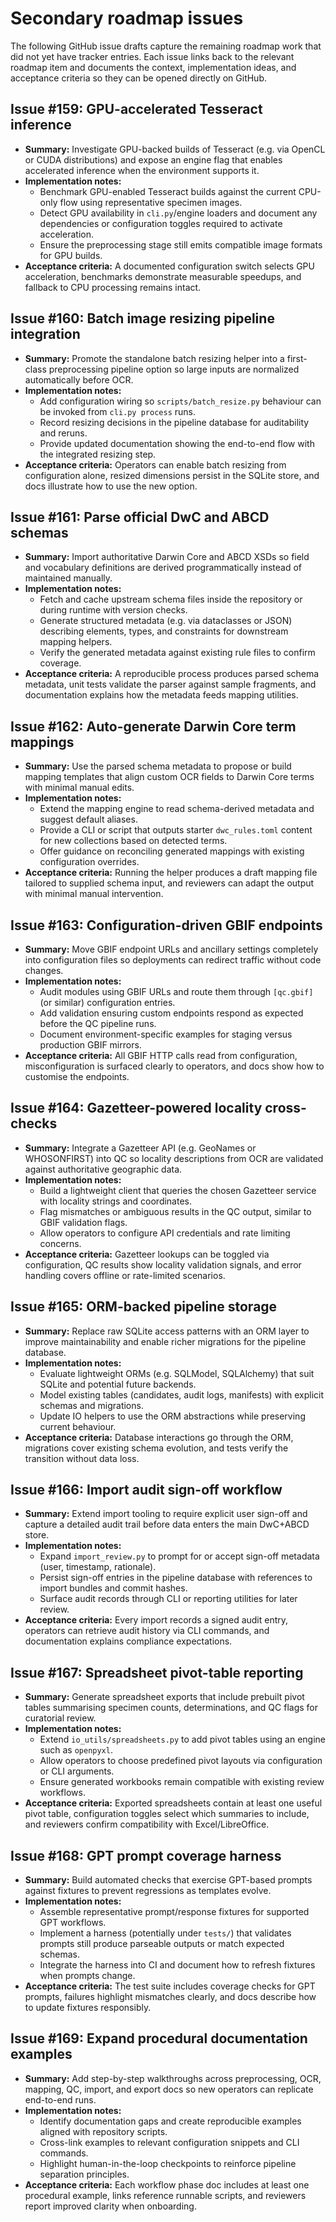 # Secondary roadmap issues

The following GitHub issue drafts capture the remaining roadmap work that did not yet have tracker entries. Each issue links back to the relevant roadmap item and documents the context, implementation ideas, and acceptance criteria so they can be opened directly on GitHub.

## Issue #159: GPU-accelerated Tesseract inference
- **Summary:** Investigate GPU-backed builds of Tesseract (e.g. via OpenCL or CUDA distributions) and expose an engine flag that enables accelerated inference when the environment supports it.
- **Implementation notes:**
  - Benchmark GPU-enabled Tesseract builds against the current CPU-only flow using representative specimen images.
  - Detect GPU availability in `cli.py`/engine loaders and document any dependencies or configuration toggles required to activate acceleration.
  - Ensure the preprocessing stage still emits compatible image formats for GPU builds.
- **Acceptance criteria:** A documented configuration switch selects GPU acceleration, benchmarks demonstrate measurable speedups, and fallback to CPU processing remains intact.

## Issue #160: Batch image resizing pipeline integration
- **Summary:** Promote the standalone batch resizing helper into a first-class preprocessing pipeline option so large inputs are normalized automatically before OCR.
- **Implementation notes:**
  - Add configuration wiring so `scripts/batch_resize.py` behaviour can be invoked from `cli.py process` runs.
  - Record resizing decisions in the pipeline database for auditability and reruns.
  - Provide updated documentation showing the end-to-end flow with the integrated resizing step.
- **Acceptance criteria:** Operators can enable batch resizing from configuration alone, resized dimensions persist in the SQLite store, and docs illustrate how to use the new option.

## Issue #161: Parse official DwC and ABCD schemas
- **Summary:** Import authoritative Darwin Core and ABCD XSDs so field and vocabulary definitions are derived programmatically instead of maintained manually.
- **Implementation notes:**
  - Fetch and cache upstream schema files inside the repository or during runtime with version checks.
  - Generate structured metadata (e.g. via dataclasses or JSON) describing elements, types, and constraints for downstream mapping helpers.
  - Verify the generated metadata against existing rule files to confirm coverage.
- **Acceptance criteria:** A reproducible process produces parsed schema metadata, unit tests validate the parser against sample fragments, and documentation explains how the metadata feeds mapping utilities.

## Issue #162: Auto-generate Darwin Core term mappings
- **Summary:** Use the parsed schema metadata to propose or build mapping templates that align custom OCR fields to Darwin Core terms with minimal manual edits.
- **Implementation notes:**
  - Extend the mapping engine to read schema-derived metadata and suggest default aliases.
  - Provide a CLI or script that outputs starter `dwc_rules.toml` content for new collections based on detected terms.
  - Offer guidance on reconciling generated mappings with existing configuration overrides.
- **Acceptance criteria:** Running the helper produces a draft mapping file tailored to supplied schema input, and reviewers can adapt the output with minimal manual intervention.

## Issue #163: Configuration-driven GBIF endpoints
- **Summary:** Move GBIF endpoint URLs and ancillary settings completely into configuration files so deployments can redirect traffic without code changes.
- **Implementation notes:**
  - Audit modules using GBIF URLs and route them through `[qc.gbif]` (or similar) configuration entries.
  - Add validation ensuring custom endpoints respond as expected before the QC pipeline runs.
  - Document environment-specific examples for staging versus production GBIF mirrors.
- **Acceptance criteria:** All GBIF HTTP calls read from configuration, misconfiguration is surfaced clearly to operators, and docs show how to customise the endpoints.

## Issue #164: Gazetteer-powered locality cross-checks
- **Summary:** Integrate a Gazetteer API (e.g. GeoNames or WHOSONFIRST) into QC so locality descriptions from OCR are validated against authoritative geographic data.
- **Implementation notes:**
  - Build a lightweight client that queries the chosen Gazetteer service with locality strings and coordinates.
  - Flag mismatches or ambiguous results in the QC output, similar to GBIF validation flags.
  - Allow operators to configure API credentials and rate limiting concerns.
- **Acceptance criteria:** Gazetteer lookups can be toggled via configuration, QC results show locality validation signals, and error handling covers offline or rate-limited scenarios.

## Issue #165: ORM-backed pipeline storage
- **Summary:** Replace raw SQLite access patterns with an ORM layer to improve maintainability and enable richer migrations for the pipeline database.
- **Implementation notes:**
  - Evaluate lightweight ORMs (e.g. SQLModel, SQLAlchemy) that suit SQLite and potential future backends.
  - Model existing tables (candidates, audit logs, manifests) with explicit schemas and migrations.
  - Update IO helpers to use the ORM abstractions while preserving current behaviour.
- **Acceptance criteria:** Database interactions go through the ORM, migrations cover existing schema evolution, and tests verify the transition without data loss.

## Issue #166: Import audit sign-off workflow
- **Summary:** Extend import tooling to require explicit user sign-off and capture a detailed audit trail before data enters the main DwC+ABCD store.
- **Implementation notes:**
  - Expand `import_review.py` to prompt for or accept sign-off metadata (user, timestamp, rationale).
  - Persist sign-off entries in the pipeline database with references to import bundles and commit hashes.
  - Surface audit records through CLI or reporting utilities for later review.
- **Acceptance criteria:** Every import records a signed audit entry, operators can retrieve audit history via CLI commands, and documentation explains compliance expectations.

## Issue #167: Spreadsheet pivot-table reporting
- **Summary:** Generate spreadsheet exports that include prebuilt pivot tables summarising specimen counts, determinations, and QC flags for curatorial review.
- **Implementation notes:**
  - Extend `io_utils/spreadsheets.py` to add pivot tables using an engine such as `openpyxl`.
  - Allow operators to choose predefined pivot layouts via configuration or CLI arguments.
  - Ensure generated workbooks remain compatible with existing review workflows.
- **Acceptance criteria:** Exported spreadsheets contain at least one useful pivot table, configuration toggles select which summaries to include, and reviewers confirm compatibility with Excel/LibreOffice.

## Issue #168: GPT prompt coverage harness
- **Summary:** Build automated checks that exercise GPT-based prompts against fixtures to prevent regressions as templates evolve.
- **Implementation notes:**
  - Assemble representative prompt/response fixtures for supported GPT workflows.
  - Implement a harness (potentially under `tests/`) that validates prompts still produce parseable outputs or match expected schemas.
  - Integrate the harness into CI and document how to refresh fixtures when prompts change.
- **Acceptance criteria:** The test suite includes coverage checks for GPT prompts, failures highlight mismatches clearly, and docs describe how to update fixtures responsibly.

## Issue #169: Expand procedural documentation examples
- **Summary:** Add step-by-step walkthroughs across preprocessing, OCR, mapping, QC, import, and export docs so new operators can replicate end-to-end runs.
- **Implementation notes:**
  - Identify documentation gaps and create reproducible examples aligned with repository scripts.
  - Cross-link examples to relevant configuration snippets and CLI commands.
  - Highlight human-in-the-loop checkpoints to reinforce pipeline separation principles.
- **Acceptance criteria:** Each workflow phase doc includes at least one procedural example, links reference runnable scripts, and reviewers report improved clarity when onboarding.
